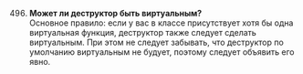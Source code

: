 496. **Может ли деструктор быть виртуальным?**  
Основное правило: если у вас в классе присутствует хотя бы одна виртуальная функция, деструктор также следует сделать виртуальным. При этом не следует забывать, что деструктор по умолчанию виртуальным не будует, поэтому следует объявить его явно.
